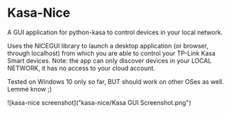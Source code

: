 # Kasa-Nice
A GUI application for python-kasa to control devices in your local network.

Uses the NICEGUI library to launch a desktop application (or browser, through localhost) from which you are able to control your TP-Link Kasa Smart devices.
Note: the app can only discover devices in your LOCAL NETWORK, it has no access to your cloud account.

Tested on Windows 10 only so far, BUT should work on other OSes as well. Lemme know ;)

![kasa-nice screenshot]("kasa-nice/Kasa GUI Screenshot.png")
